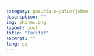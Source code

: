 ```yaml
---
category: pasuria-e-paluatjshme
description: ""
img: phones.png
layout: post
title: "Tarifat"
excerpt: ""
lang: sq
---
```

